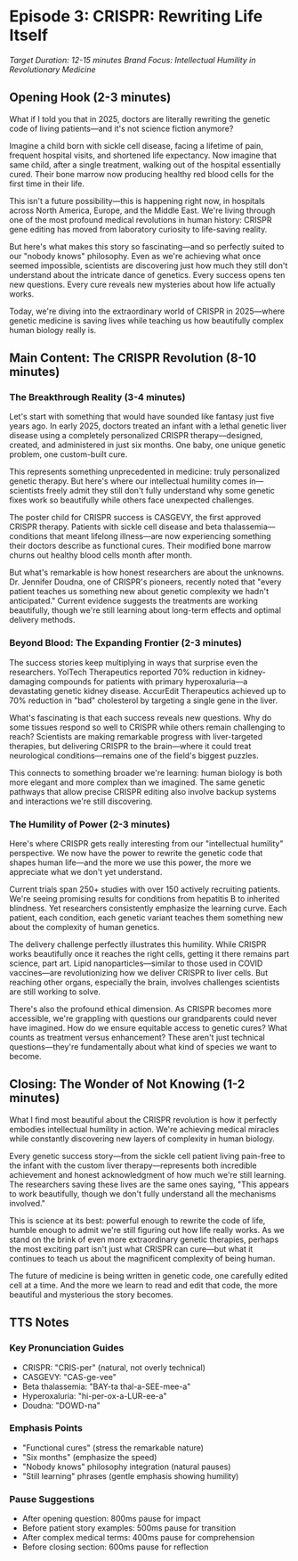 # Episode 3: CRISPR: Rewriting Life Itself

*Target Duration: 12-15 minutes*
*Brand Focus: Intellectual Humility in Revolutionary Medicine*

## Opening Hook (2-3 minutes)

What if I told you that in 2025, doctors are literally rewriting the genetic code of living patients—and it's not science fiction anymore?

Imagine a child born with sickle cell disease, facing a lifetime of pain, frequent hospital visits, and shortened life expectancy. Now imagine that same child, after a single treatment, walking out of the hospital essentially cured. Their bone marrow now producing healthy red blood cells for the first time in their life.

This isn't a future possibility—this is happening right now, in hospitals across North America, Europe, and the Middle East. We're living through one of the most profound medical revolutions in human history: CRISPR gene editing has moved from laboratory curiosity to life-saving reality.

But here's what makes this story so fascinating—and so perfectly suited to our "nobody knows" philosophy. Even as we're achieving what once seemed impossible, scientists are discovering just how much they still don't understand about the intricate dance of genetics. Every success opens ten new questions. Every cure reveals new mysteries about how life actually works.

Today, we're diving into the extraordinary world of CRISPR in 2025—where genetic medicine is saving lives while teaching us how beautifully complex human biology really is.

## Main Content: The CRISPR Revolution (8-10 minutes)

### The Breakthrough Reality (3-4 minutes)

Let's start with something that would have sounded like fantasy just five years ago. In early 2025, doctors treated an infant with a lethal genetic liver disease using a completely personalized CRISPR therapy—designed, created, and administered in just six months. One baby, one unique genetic problem, one custom-built cure.

This represents something unprecedented in medicine: truly personalized genetic therapy. But here's where our intellectual humility comes in—scientists freely admit they still don't fully understand why some genetic fixes work so beautifully while others face unexpected challenges.

The poster child for CRISPR success is CASGEVY, the first approved CRISPR therapy. Patients with sickle cell disease and beta thalassemia—conditions that meant lifelong illness—are now experiencing something their doctors describe as functional cures. Their modified bone marrow churns out healthy blood cells month after month.

But what's remarkable is how honest researchers are about the unknowns. Dr. Jennifer Doudna, one of CRISPR's pioneers, recently noted that "every patient teaches us something new about genetic complexity we hadn't anticipated." Current evidence suggests the treatments are working beautifully, though we're still learning about long-term effects and optimal delivery methods.

### Beyond Blood: The Expanding Frontier (2-3 minutes)

The success stories keep multiplying in ways that surprise even the researchers. YolTech Therapeutics reported 70% reduction in kidney-damaging compounds for patients with primary hyperoxaluria—a devastating genetic kidney disease. AccurEdit Therapeutics achieved up to 70% reduction in "bad" cholesterol by targeting a single gene in the liver.

What's fascinating is that each success reveals new questions. Why do some tissues respond so well to CRISPR while others remain challenging to reach? Scientists are making remarkable progress with liver-targeted therapies, but delivering CRISPR to the brain—where it could treat neurological conditions—remains one of the field's biggest puzzles.

This connects to something broader we're learning: human biology is both more elegant and more complex than we imagined. The same genetic pathways that allow precise CRISPR editing also involve backup systems and interactions we're still discovering.

### The Humility of Power (2-3 minutes)

Here's where CRISPR gets really interesting from our "intellectual humility" perspective. We now have the power to rewrite the genetic code that shapes human life—and the more we use this power, the more we appreciate what we don't yet understand.

Current trials span 250+ studies with over 150 actively recruiting patients. We're seeing promising results for conditions from hepatitis B to inherited blindness. Yet researchers consistently emphasize the learning curve. Each patient, each condition, each genetic variant teaches them something new about the complexity of human genetics.

The delivery challenge perfectly illustrates this humility. While CRISPR works beautifully once it reaches the right cells, getting it there remains part science, part art. Lipid nanoparticles—similar to those used in COVID vaccines—are revolutionizing how we deliver CRISPR to liver cells. But reaching other organs, especially the brain, involves challenges scientists are still working to solve.

There's also the profound ethical dimension. As CRISPR becomes more accessible, we're grappling with questions our grandparents could never have imagined. How do we ensure equitable access to genetic cures? What counts as treatment versus enhancement? These aren't just technical questions—they're fundamentally about what kind of species we want to become.

## Closing: The Wonder of Not Knowing (1-2 minutes)

What I find most beautiful about the CRISPR revolution is how it perfectly embodies intellectual humility in action. We're achieving medical miracles while constantly discovering new layers of complexity in human biology.

Every genetic success story—from the sickle cell patient living pain-free to the infant with the custom liver therapy—represents both incredible achievement and honest acknowledgment of how much we're still learning. The researchers saving these lives are the same ones saying, "This appears to work beautifully, though we don't fully understand all the mechanisms involved."

This is science at its best: powerful enough to rewrite the code of life, humble enough to admit we're still figuring out how life really works. As we stand on the brink of even more extraordinary genetic therapies, perhaps the most exciting part isn't just what CRISPR can cure—but what it continues to teach us about the magnificent complexity of being human.

The future of medicine is being written in genetic code, one carefully edited cell at a time. And the more we learn to read and edit that code, the more beautiful and mysterious the story becomes.

## TTS Notes

### Key Pronunciation Guides
- CRISPR: "CRIS-per" (natural, not overly technical)
- CASGEVY: "CAS-ge-vee"
- Beta thalassemia: "BAY-ta thal-a-SEE-mee-a"
- Hyperoxaluria: "hi-per-ox-a-LUR-ee-a"
- Doudna: "DOWD-na"

### Emphasis Points
- "Functional cures" (stress the remarkable nature)
- "Six months" (emphasize the speed)
- "Nobody knows" philosophy integration (natural pauses)
- "Still learning" phrases (gentle emphasis showing humility)

### Pause Suggestions
- After opening question: 800ms pause for impact
- Before patient story examples: 500ms pause for transition
- After complex medical terms: 400ms pause for comprehension
- Before closing section: 600ms pause for reflection
